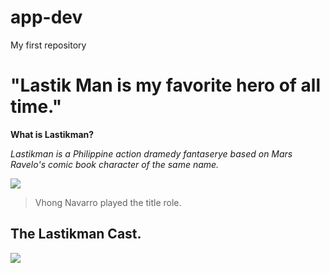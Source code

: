 # app-dev
My first repository
# "Lastik Man is my favorite hero of all time."
**What is Lastikman?**

*Lastikman is a Philippine action dramedy fantaserye based on Mars Ravelo's comic book character of the same name.*

![ ](https://m.media-amazon.com/images/M/MV5BMWQ4YzFlZDgtZDAwZC00YjI4LThlNmEtNzMwODQ4ODE4NTFmXkEyXkFqcGdeQXVyODk3MjUzMjY@._V1_FMjpg_UY621_.jpg)

>  Vhong Navarro played the title role.

## The Lastikman Cast.

![ ](https://upload.wikimedia.org/wikipedia/en/6/6b/Lastikman_Cast.jpg)
